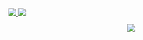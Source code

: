   <tr>
    <td align="center" style="padding=0;width=50%;">
      <a href="https://github.com/Z-Kris">
      <img src="https://github-readme-stats.vercel.app/api/?username=Z-Kris&title_color=5ae87c&text_color=9f9f9f&show_icons=true&bg_color=00000000&hide_border=true&icon_color=5ae87c&hide_title=true&count_private=true&include_all_commits=true&enable_animations=true" />
    </td>
      <td align="center" style="padding=0;width=50%;">
      <a href="https://github.com/Z-Kris">
      <img src="https://github-readme-stats-one-bice.vercel.app/api/top-langs/?username=Z-Kris&role=OWNER,ORGANIZATION_MEMBER,COLLABORATOR&title_color=5ae87c&text_color=9f9f9f&show_icons=true&bg_color=00000000&hide_border=true&icon_color=5ae87c&hide_title=true&count_private=true&enable_animations=true" />
    </td>
  </tr>
</p>

<p align="center">
  <tr>
    <td align="center" style="padding=0;width=50%;">
      <a href="https://github.com/Z-Kris">
      <img src="https://github-readme-streak-stats.herokuapp.com?user=Z-Kris&theme=tokyonight_duo&hide_border=true&ring=5ae87c&currStreakLabel=5ae87c&sideNums=5ae87c&dates=979797&sideLabels=5ae87c&currStreakNum=5ae87c&border=DD2727&stroke=00000000&background=00000000&fire=FF7600" />
    </td>
  </tr>
</p>
